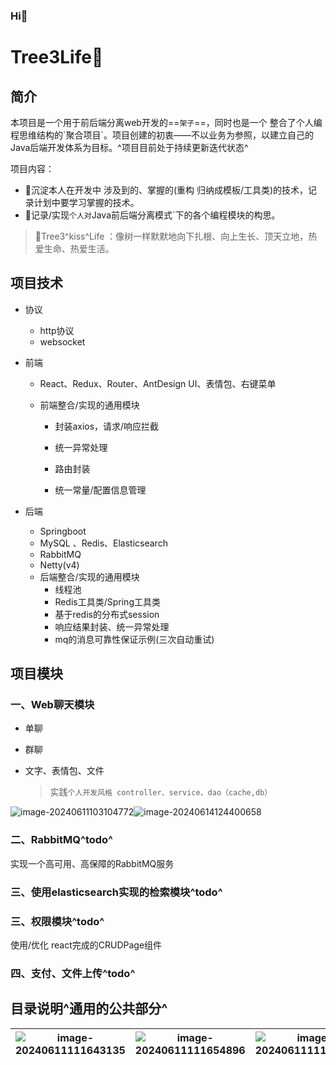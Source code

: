 ### Hi👋

# Tree3Life🌱

## 简介

本项目是一个用于前后端分离web开发的==`架子`==，同时也是一个 整合了个人编程思维结构的\`聚合项目\`。项目创建的初衷——不以业务为参照，以建立自己的Java后端开发体系为目标。^项目目前处于持续更新迭代状态^

项目内容：

- 🌱沉淀本人在开发中 涉及到的、掌握的(重构 归纳成模板/工具类)的技术，记录计划中要学习掌握的技术。
- 🌱记录/实现`个人对`Java前后端分离模式`下的各个编程模块的构思。



> 🌱Tree3^kiss^Life ：像树一样默默地向下扎根、向上生长、顶天立地，热爱生命、热爱生活。

## 项目技术

- 协议

  - http协议
  - websocket

  

- 前端
  - React、Redux、Router、AntDesign UI、表情包、右键菜单
  
  - 前端整合/实现的通用模块
  
    - 封装axios，请求/响应拦截
  
    - 统一异常处理
  
    - 路由封装
  
    - 统一常量/配置信息管理
  
      
  
  
  
- 后端
  - Springboot
  - MySQL 、Redis、Elasticsearch
  - RabbitMQ
  - Netty(v4)
  - 后端整合/实现的通用模块
    - 线程池
    - Redis工具类/Spring工具类
    - 基于redis的分布式session
    - 响应结果封装、统一异常处理
    - mq的消息可靠性保证示例(三次自动重试)

## 项目模块

### 一、Web聊天模块

- 单聊

- 群聊

- 文字、表情包、文件

  > 实践`个人开发风格 controller、service、dao（cache,db）`

![image-20240611103104772](http://md.tree3.life/md/photo/1718340202-image-20240614124322171.png)![image-20240614124400658](http://md.tree3.life/md/photo/1718340241-image-20240614124400658.png)



### 二、RabbitMQ^todo^

实现一个高可用、高保障的RabbitMQ服务



### 三、使用elasticsearch实现的检索模块^todo^



### 三、权限模块^todo^

使用/优化 react完成的CRUDPage组件



### 四、支付、文件上传^todo^



## 目录说明^通用的公共部分^

| ![image-20240611111643135](http://md.tree3.life/md/photo/1718075803-image-20240611111643135.png) | ![image-20240611111654896](http://md.tree3.life/md/photo/1718075815-image-20240611111654896.png) | ![image-20240611111700135](http://md.tree3.life/md/photo/1718075820-image-20240611111700135.png) | ![image-20240611190903123](http://md.tree3.life/md/photo/1718104143-image-20240611190903123.png) |
| ------------------------------------------------------------ | ------------------------------------------------------------ | ------------------------------------------------------------ | ------------------------------------------------------------ |

